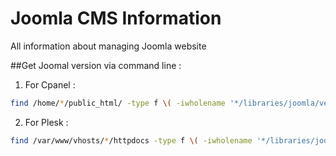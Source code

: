 # Joomla CMS Information
All information about managing Joomla website

##Get Joomal version via command line :

1. For Cpanel : 
```bash
find /home/*/public_html/ -type f \( -iwholename '*/libraries/joomla/version.php' -o -iwholename '*/libraries/cms/version.php' -o -iwholename '*/libraries/cms/version/version.php' \) -print0 -exec perl -e 'while (<>) { $release = $1 if m/ \$RELEASE\s+= .([\d.]+).;/; $dev = $1 if m/ \$DEV_LEVEL\s+= .(\d+).;/; } print qq( = $release.$dev\n);' {} \;
```
2. For Plesk :
```bash
find /var/www/vhosts/*/httpdocs -type f \( -iwholename '*/libraries/joomla/version.php' -o -iwholename '*/libraries/cms/version.php' -o -iwholename '*/libraries/cms/version/version.php' \) -print0 -exec perl -e 'while (<>) { $release = $1 if m/ \$RELEASE\s+= .([\d.]+).;/; $dev = $1 if m/ \$DEV_LEVEL\s+= .(\d+).;/; } print qq( = $release.$dev\n);' {} \;
```
